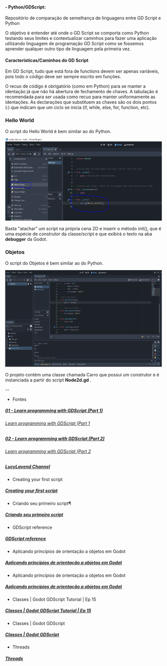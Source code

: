 #### - Python/GDScript: 
Repositório de comparação de semelhança de linguagens entre GD Script e Python

O objetivo é entender até onde o GD Script se comporta como Python testando seus limites e contextualizar caminhos para fazer uma aplicação utilizando linguagem de programação GD Script como se fossemos aprender qualquer outro tipo de linguagem pela primeira vez.

#### Características/Caminhos do GD Script

Em GD Script, tudo que está fora de functions devem ser apenas variáveis, pois todo o código deve ser sempre escrito em funções.

O recuo de código é obrigatório (como em Python) para se manter a identação já que não há abertura de fechamento de chaves. A tabulação é recomendada para ser usada como recuo para manter uniformamente as identações. As declarações que substituem as chaves são os dois pontos (:) que indicam que um ciclo se inicia (if, while, else, for, function, etc).

### Hello World

O script do Hello World é bem similar ao do Python.

![Alt text](https://github.com/phoenixproject/gamedev/blob/master/__MEDIA/__GODOT/_PYTHONGODOT/01_godot_python.PNG?raw=true "Hello World")

Basta "atachar" um script na própria cena 2D e inserir o método init(), que é uma espécie de construtor da classe/script e que exibirá o texto na aba __debugger__ da Godot.

### Objetos

O script do Objetos é bem similar ao do Python.

![Alt text](https://github.com/phoenixproject/gamedev/blob/master/__MEDIA/__GODOT/_PYTHONGODOT/02_godot_python.PNG?raw=true "Objetos")

O projeto contém uma classe chamada Carro que possui um construtor e é instanciada a partir do script __Node2d.gd__ .

--

- Fontes
##### [01 -  Learn programming with GDScript (Part 1)](https://www.youtube.com/watch?v=cx_yTggSENU)<br/>
###### [Learn programming with GDScript (Part 1](https://github.com/godotneers/programming-video)<br/>

##### [02 -  Learn programming with GDScript (Part 2)](https://www.youtube.com/watch?v=f5i9pErfvj8)<br/>
###### [Learn programming with GDScript (Part 2](https://github.com/godotneers/programming-video/tree/part-2)<br/>

##### [ LucyLavend Channel ](https://www.youtube.com/@LucyLavend)<br/>

- Creating your first script
##### [Creating your first script](https://docs.godotengine.org/en/stable/getting_started/step_by_step/scripting_first_script.html)<br/>

- Criando seu primeiro script¶
##### [Criando seu primeiro script](https://docs.godotengine.org/pt-br/4.x/getting_started/step_by_step/scripting_first_script.html)<br/>

- GDScript reference
##### [GDScript reference](https://docs.godotengine.org/en/stable/tutorials/scripting/gdscript/gdscript_basics.html#doc-gdscript)<br/>

- Aplicando princípios de orientação a objetos em Godot
##### [Aplicando princípios de orientação a objetos em Godot](https://docs.godotengine.org/pt-br/4.x/tutorials/best_practices/what_are_godot_classes.html)<br/>

- Aplicando princípios de orientação a objetos em Godot
##### [Aplicando princípios de orientação a objetos em Godot](https://godottutorials.com/courses/introduction-to-gdscript/godot-tutorials-gdscript-15/)<br/>

- Classes | Godot GDScript Tutorial | Ep 15

##### [Classes | Godot GDScript Tutorial | Ep 15](https://docs.godotengine.org/en/stable/tutorials/scripting/gdscript/static_typing.html#doc-gdscript-static-typing)<br/>

- Classes | Godot GDScript

##### [Classes | Godot GDScript ](https://gdscript.com/tutorials/classes/)<br/>

- Threads
##### [Threads](https://docs.godotengine.org/en/stable/tutorials/performance/using_multiple_threads.html#doc-using-multiple-threads)<br/>